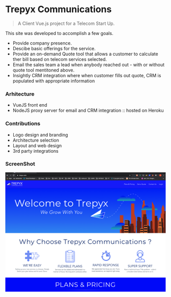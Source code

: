 # Trepyx Communications

> A Client Vue.js project for a Telecom Start Up.

This site was developed to accomplish a few goals.
- Provide company presence.
- Descibe basic offerings for the service.
- Provide an on-demand Quote tool that allows a customer to calculate ther bill based on telecom services selected.
- Email the sales team a lead when anybody reached out - with or without quote tool mentitoned above.
- Insightly CRM integration where when customer fills out quote, CRM is populated with appropriate information

### Arhitecture
- VueJS front end
- NodeJS proxy server for email and CRM integration :: hosted on Heroku

### Contributions
 - Logo design and branding
 - Architecture selection
 - Layout and web design 
 - 3rd party integrations


### ScreenShot
![Trepyx Screenshot](https://github.com/kdjordan/trepyx/blob/master/trepyx-screenshot.png)
